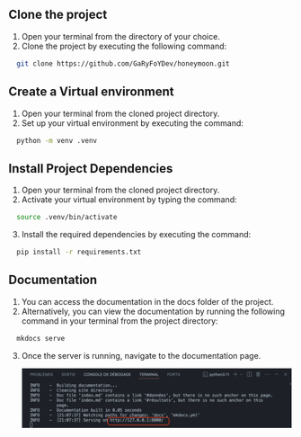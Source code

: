 ## Clone the project
1. Open your terminal from the directory of your choice.
2. Clone the project by executing the following command:
   
```bash
  git clone https://github.com/GaRyFoYDev/honeymoon.git
```
## Create a Virtual environment
1. Open your terminal from the cloned project directory.
2. Set up your virtual environment by executing the command: 

```bash
  python -m venv .venv
```

## Install Project Dependencies
1. Open your terminal from the cloned project directory.
2. Activate your virtual environment by typing the command:

```bash
  source .venv/bin/activate
```

3. Install the required dependencies by executing the command:
   
```bash
  pip install -r requirements.txt
```

## Documentation
1. You can access the documentation in the docs folder of the project.
2. Alternatively, you can view the documentation by running the following command in your terminal from the project directory:

```bash
  mkdocs serve
```
3. Once the server is running, navigate to the documentation page. 
   
   ![Documentation](img/docs_img.png)
 






